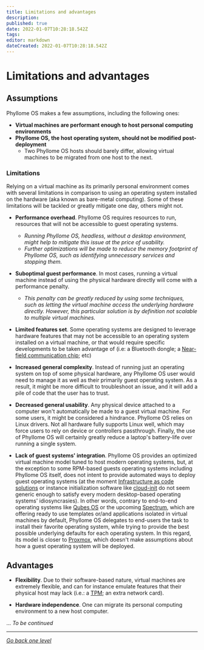 ```yaml
---
title: Limitations and advantages
description: 
published: true
date: 2022-01-07T10:28:18.542Z
tags: 
editor: markdown
dateCreated: 2022-01-07T10:28:18.542Z
---
```


# Limitations and advantages

## Assumptions

Phyllome OS makes a few assumptions, including the following ones: 

* **Virtual machines are performant enough to host personal computing environments**
* **Phyllome OS, the host operating system, should not be modified post-deployment**
	* Two Phyllome OS hosts should barely differ, allowing virtual machines to be migrated from one host to the next.

### Limitations

Relying on a virtual machine as its primarily personal environment comes with several limitations in comparison to using an operating system installed on the hardware (aka known as bare-metal computing). Some of these limitations will be tackled or greatly mitigate one day, others might not.

* **Performance overhead**. Phyllome OS requires resources to run, resources that will not be accessible to guest operating systems.
	* *Running Phyllome OS, headless, without a desktop environment, might help to mitigate this issue at the price of usability.*
  * *Further optimizations will be made to reduce the memory footprint of Phyllome OS, such as identifying unnecessary services and stopping them.*

* **Suboptimal guest performance**. In most cases, running a virtual machine instead of using the physical hardware directly will come with a performance penalty.
	* *This penalty can be greatly reduced by using some techniques, such as letting the virtual machine access the underlying hardware directly. However, this particular solution is by definition not scalable to multiple virtual machines.*

* **Limited features set**. Some operating systems are designed to leverage hardware features that may not be accessible to an operating system installed on a virtual machine, or that would require specific developments to be taken advantage of (i.e: a Bluetooth dongle; a [Near-field communication chip](https://en.wikipedia.org/wiki/Near-field_communication); etc)

* **Increased general complexity**. Instead of running just an operating system on top of some physical hardware, any Phyllome OS user would need to manage it as well as their primarily guest operating system. As a result, it might be more difficult to troubleshoot an issue, and it will add a pile of code that the user has to trust.

* **Decreased general usability**. Any physical device attached to a computer won't automatically be made to a guest virtual machine. For some users, it might be considered a hindrance. Phyllome OS relies on Linux drivers. Not all hardware fully supports Linux well, which may force users to rely on device or controllers passthrough. Finally, the use of Phyllome OS will certainly greatly reduce a laptop's battery-life over running a single system. 

* **Lack of guest systems' integration**. Phyllome OS provides an optimized virtual machine model tuned to host modern operating systems, but, at the exception to some RPM-based guests operating systems including Phyllome OS itself, does not intent to provide automated ways to deploy guest operating systems (at the moment [Infrastructure as code solutions](https://en.wikipedia.org/wiki/Infrastructure_as_code) or instance initialization software like [cloud-init](https://github.com/canonical/cloud-init) do not seem generic enough to satisfy every modern desktop-based operating systems' idiosyncrasies). In other words, contrary to end-to-end operating systems like [Qubes OS](https://www.qubes-os.org/) or the upcoming [Spectrum](https://spectrum-os.org/), which are offering ready to use templates or/and applications isolated in virtual machines by default, Phyllome OS delegates to end-users the task to install their favorite operating system, while trying to provide the best possible underlying defaults for each operating system. In this regard, its model is closer to [Proxmox](https://www.proxmox.com/en/), which doesn't make assumptions about how a guest operating system will be deployed.

## Advantages

* **Flexibility**. Due to their software-based nature, virtual machines are extremely flexible, and can for instance emulate features that their physical host may lack (i.e.: a [TPM](https://en.wikipedia.org/wiki/Trusted_Platform_Module); an extra network card). 

* **Hardware independence**. One can migrate its personal computing environment to a new host computer. 

... *To be continued*

---

*[Go back one level](/phyllomeos/)*